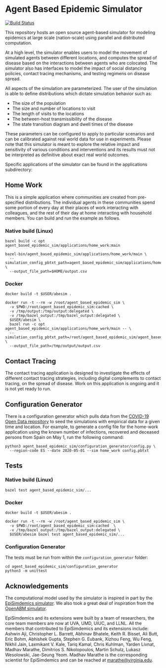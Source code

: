 # Agent Based Epidemic Simulator

[![Build Status](https://travis-ci.org/google-research/agent-based-epidemic-sim.svg?branch=develop)](https://travis-ci.org/google-research/agent-based-epidemic-sim/branches)

This repository hosts an open source agent-based simulator for modeling
epidemics at large scale (nation-scale) using parallel and distributed
computation.

At a high level, the simulator enables users to model the movement of simulated
agents between different locations, and computes the spread of disease based on
the interactions between agents who are colocated. The simulator also has
interfaces to model the impact of social distancing policies, contact tracing
mechanisms, and testing regimens on disease spread.

All aspects of the simulation are parameterized. The user of the simulation is
able to define distributions which dictate simulation behavior such as:

*   The size of the population
*   The size and number of locations to visit
*   The length of visits to the locations
*   The between-host transmissibility of the disease
*   The state transition diagram and dwell times of the disease

These parameters can be configured to apply to particular scenarios and can be
calibrated against real world data for use in experiments. Please note that this
simulator is meant to explore the relative impact and sensitivity of various
conditions and interventions and its results must not be interpreted as
definitive about exact real world outcomes.

Specific applications of the simulator can be found in the applications
subdirectory:

## Home Work

This is a simple application where communities are created from pre-specified
distributions. The individual agents in these communities spend some portion of
every day at their places of work interacting with colleagues, and the rest of
their day at home interacting with household members. You can build and run the
example as follows.

### Native build (Linux)

```shell
bazel build -c opt agent_based_epidemic_sim/applications/home_work:main

bazel-bin/agent_based_epidemic_sim/applications/home_work/main \
  --simulation_config_pbtxt_path=agent_based_epidemic_sim/applications/home_work/config.pbtxt \
  --output_file_path=$HOME/output.csv
```

### Docker

```shell
docker build -t $USER/abesim .

docker run -t --rm -w /root/agent_based_epidemic_sim \
  -v $PWD:/root/agent_based_epidemic_sim:cached \
  -v /tmp/output:/tmp/output:delegated \
  -v /tmp/bazel_output:/tmp/bazel_output:delegated \
  $USER/abesim \
  bazel run -c opt agent_based_epidemic_sim/applications/home_work/main -- \
  --simulation_config_pbtxt_path=/root/agent_based_epidemic_sim/agent_based_epidemic_sim/applications/home_work/config.pbtxt \
  --output_file_path=/tmp/output/output.csv
```

## Contact Tracing

The contact tracing application is designed to investigate the effects of
different contact tracing strategies, including digital complements to contact
tracing, on the spread of disease. Work on this application is ongoing and it is
not yet ready to run.

## Configuration Generator

There is a configuration generator which pulls data from the
[COVID-19 Open Data repository][3] to seed the simulations with empirical data
for a given time and location. For example, to generate a config file for the
home-work application using the known number of infections, recovered and
deceased persons from Spain on May 1, run the following command:
```shell
python3 agent_based_epidemic_sim/configuration_generator/config.py \
  --region-code ES --date 2020-05-01 --sim home_work config.pbtxt
```

## Tests

### Native build (Linux)
```shell
bazel test agent_based_epidemic_sim/...
```

### Docker
```shell
docker build -t $USER/abesim .

docker run -t --rm -w /root/agent_based_epidemic_sim \
  -v $PWD:/root/agent_based_epidemic_sim:cached  \
  -v /tmp/bazel_output:/tmp/bazel_output:delegated \
  $USER/abesim bazel test agent_based_epidemic_sim/...
```

### Configuration Generator
The tests must be run from within the `configuration_generator` folder:
```shell
cd agent_based_epidemic_sim/configuration_generator
python3 -m unittest
```

## Acknowledgements

The computational model used by the simulator is inspired in part by the
[EpiSimdemics simulator][1].  We also took a great deal of inspiration from the
[OpenABM simulator][2].

EpiSimdemics and its extensions were built by a team of researchers, the core
team members are now at UVA, UMD, UIUC, and LLNL. All the members that
contributed to EpiSimdemics and its extensions  include: Ashwin Aji,
Christopher L. Barrett, Abhinav Bhatele, Keith R. Bisset, Ali Butt,
Eric Bohm, Abhishek Gupta, Stephen G. Eubank, Xizhou Feng, Wu Feng,
Nikhil Jain, Laxmikant V. Kale, Tariq Kamal,  Chris Kuhlman, Yarden Livnat,
Madhav Marathe, Dimitrios S. Nikolopoulos, Martin Schulz, Lukasz Wesolowski,
Jae-Seung Yeom. Madhav Marathe is the corresponding scientist for EpiSimdemics
and can be reached at [marathe@virginia.edu][4].

[1]: http://charm.cs.uiuc.edu/research/episim
[2]: https://github.com/BDI-pathogens/OpenABM-Covid19
[3]: https://github.com/GoogleCloudPlatform/covid-19-open-data
[4]: mailto:marathe@virginia.edu

